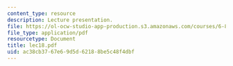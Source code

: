 ```yaml
---
content_type: resource
description: Lecture presentation.
file: https://ol-ocw-studio-app-production.s3.amazonaws.com/courses/6-892-computational-models-of-discourse-spring-2004/ac38cb3767e69d5d62188be5c48f4dbf_lec18.pdf
file_type: application/pdf
resourcetype: Document
title: lec18.pdf
uid: ac38cb37-67e6-9d5d-6218-8be5c48f4dbf
---
```

